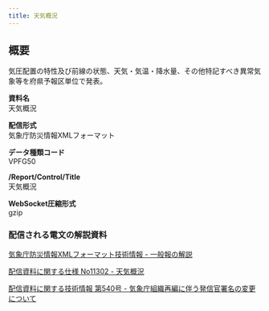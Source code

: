 ```yaml
---
title: 天気概況
---
```


## 概要
気圧配置の特性及び前線の状態、天気・気温・降水量、その他特記すべき異常気象等を府県予報区単位で発表。

**資料名** <br/>
天気概況
 
**配信形式** <br/>
気象庁防災情報XMLフォーマット

**データ種類コード** <br/>
VPFG50

**/Report/Control/Title** <br/>
天気概況
 
**WebSocket圧縮形式** <br/>
gzip

### 配信される電文の解説資料
[気象庁防災情報XMLフォーマット技術情報 - 一般報の解説](https://dmdata.jp/docs/jma/manual/0221-0323.pdf)
 
 
[配信資料に関する仕様 No11302 - 天気概況](https://www.data.jma.go.jp/suishin/shiyou/pdf/no11302)
 

[配信資料に関する技術情報 第540号 - 気象庁組織再編に伴う発信官署名の変更について](https://dmdata.jp/docs/jma/technical/540.pdf)
